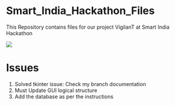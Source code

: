 # Smart_India_Hackathon_Files
 This Repository contains files for our project VigilanT at Smart India Hackathon

 <img src="https://github.com/tanirsahoo/Smart_India_Hackathon_Files/assets/91007834/d4b128ab-f43a-442f-8fc3-fa3fea8d6230">

# Issues

1. Solved tkinter issue: Check my branch documentation
2. Must Update GUI logical structure
3. Add the database as per the instructions 
